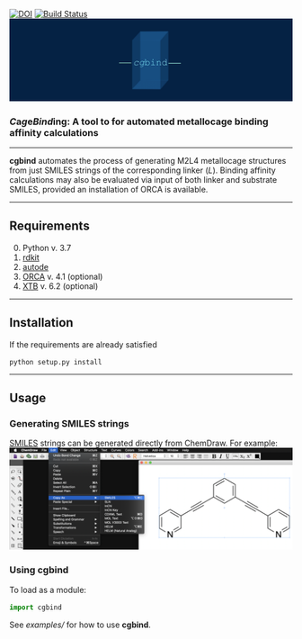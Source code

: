 [![DOI](https://zenodo.org/badge/DOI/10.5281/zenodo.3550545.svg)](https://doi.org/10.5281/zenodo.3550545) [![Build Status](https://travis-ci.org/duartegroup/cgbind.svg?branch=master)](https://travis-ci.org/duartegroup/cgbind)
![alt text](cgbind/common/llogo.png)
### *C*a*g*e*Bind*ing: A tool to for automated metallocage binding affinity calculations
***

**cgbind** automates the process of generating M2L4 metallocage structures from just SMILES strings of the corresponding
linker (_L_). Binding affinity calculations may also be evaluated via input of both linker and substrate SMILES,
provided an installation of ORCA is available. 

***

## Requirements
0. Python v. 3.7
1. [rdkit](https://github.com/rdkit/rdkit)
2. [autode](https://github.com/duartegroup/autodE)
3. [ORCA](https://sites.google.com/site/orcainputlibrary/home) v. 4.1 (optional)
4. [XTB](https://github.com/grimme-lab/xtb) v. 6.2 (optional)

***

## Installation

If the requirements are already satisfied
```
python setup.py install
```

***

## Usage
### Generating SMILES strings
[SMILES](https://en.wikipedia.org/wiki/Simplified_molecular-input_line-entry_system) strings can be generated directly
from ChemDraw. For example:
![alt text](cgbind/common/SMILES_generation.png)


### Using cgbind
To load as a module:
```python
import cgbind
```

See _examples/_ for how to use **cgbind**. 
